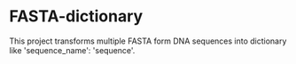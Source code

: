 # FASTA-dictionary
This project transforms multiple FASTA form DNA sequences into dictionary like 'sequence_name': 'sequence'.
